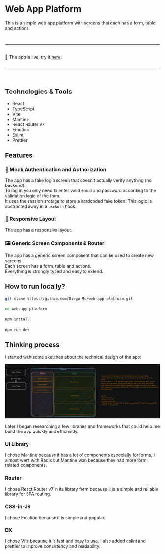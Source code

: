 # Web App Platform

This is a simple web app platform with screens that each has a form, table and actions.

<br/>
<hr>
<br/>
🎉 The app is live, try it
<a href="https://web-app-platform.vercel.app/">here</a>.
</br>
</br>
<hr>
</br>

## Technologies & Tools

- React
- TypeScript
- Vite
- Mantine
- React Router v7
- Emotion
- Eslint
- Prettier

## Features

### 🔐 Mock Authentication and Authorization

The app has a fake login screen that doesn't actually verify anything (no backend).\
To log in you only need to enter valid email and password according to the validation logic of the form.\
It uses the session srotage to store a hardcoded fake token.
This logic is abstracted away in a `useAuth` hook.

### 📱 Responsive Layout

The app has a responsive layout.

### 🖼️ Generic Screen Components & Router

The app has a generic screen component that can be used to create new screens.\
Each screen has a form, table and actions.\
Everything is strongly typed and easy to extend.

## How to run locally?

```bash
git clone https://github.com/Diego-Mc/web-app-platform.git

cd web-app-platform

npm install

npm run dev
```

## Thinking process

I started with some sketches about the technical design of the app:

![The plan](./docs/plan.png)

Later I began researching a few libraries and frameworks that could help me build the app quickly and efficiently.

### UI Library

I chose Mantine because it has a lot of components especially for forms, I almost went with Radix but Mantine won because they had more form related components.

### Router

I chose React Router v7 in its library form because it is a simple and reliable library for SPA routing.

### CSS-in-JS

I chose Emotion because it is simple and popular.

### DX

I chose Vite because it is fast and easy to use. I also added eslint and prettier to improve consistency and readability.
